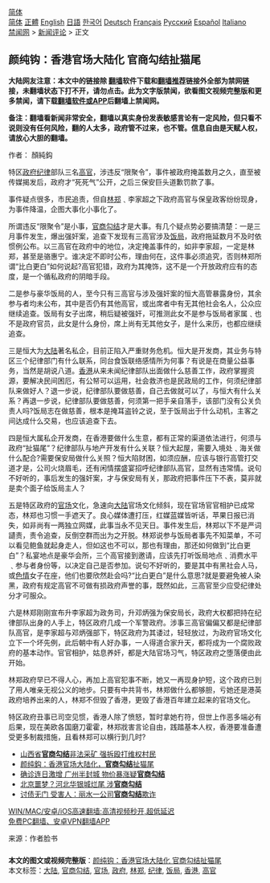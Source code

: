  <!-- 面包屑导航 --> <div class="breadcrumb"><!-- GTranslate: https://gtranslate.io/ -->  <div class="switcher notranslate">  <div class="selected">  <a href="#" onclick="return false;"> 简体</a>  </div>  <div class="option">  <a href="https://www.bannedbook.org" onclick="doGTranslate('zh-CN|zh-CN');jQuery('div.switcher div.selected a').html(jQuery(this).html());return false;" title="简体中文" class="nturl selected"> 简体</a>  <a href="https://www.bannedbook.org/zh-tw/" onclick="doGTranslate('zh-CN|zh-TW');jQuery('div.switcher div.selected a').html(jQuery(this).html());return false;" title="繁體中文" class="nturl"> 正體</a>  <a href="https://www.bannedbook.org/en/" onclick="doGTranslate('zh-CN|en');jQuery('div.switcher div.selected a').html(jQuery(this).html());return false;" title="English" class="nturl"> English</a>  <a href="https://www.bannedbook.org/ja/" onclick="doGTranslate('zh-CN|ja');jQuery('div.switcher div.selected a').html(jQuery(this).html());return false;" title="日本語" class="nturl"> 日語</a>  <a href="https://www.bannedbook.org/ko/" onclick="doGTranslate('zh-CN|ko');jQuery('div.switcher div.selected a').html(jQuery(this).html());return false;" title="한국어" class="nturl"> 한국어</a>  <a href="https://www.bannedbook.org/de/" onclick="doGTranslate('zh-CN|de');jQuery('div.switcher div.selected a').html(jQuery(this).html());return false;" title="Deutsch" class="nturl"> Deutsch</a>  <a href="https://www.bannedbook.org/fr/" onclick="doGTranslate('zh-CN|fr');jQuery('div.switcher div.selected a').html(jQuery(this).html());return false;" title="Français" class="nturl"> Français</a>  <a href="https://www.bannedbook.org/ru/" onclick="doGTranslate('zh-CN|ru');jQuery('div.switcher div.selected a').html(jQuery(this).html());return false;" title="Русский" class="nturl"> Русский</a>  <a href="https://www.bannedbook.org/es/" onclick="doGTranslate('zh-CN|es');jQuery('div.switcher div.selected a').html(jQuery(this).html());return false;" title="Español" class="nturl"> Español</a>  <a href="https://www.bannedbook.org/it/" onclick="doGTranslate('zh-CN|it');jQuery('div.switcher div.selected a').html(jQuery(this).html());return false;" title="Italiano" class="nturl"> Italiano</a>  </div>  </div>      <div class='breadcrumb-sub'><!-- Breadcrumb NavXT 6.3.0 --> <a href="https://www.bannedbook.org/" class="home">禁闻网</a> &gt; <a href="https://www.bannedbook.org/bnews/comments/" class="category">新闻评论</a> &gt; 正文</div></div><h2>颜纯钩：香港官场大陆化 官商勾结扯猫尾</h2> <p class="notice"><b>大陆网友注意：本文中的链接除 <a href="https://github.com/bannedbook/fanqiang" >翻墙</a>软件下载和<a href="https://github.com/killgcd/justmysocks/blob/master/README.md">翻墙推荐</a>链接外全部为禁网链接，未翻墙状态下打不开，请勿点击。此为文字版禁闻，欲看图文视频完整版和更多禁闻，请下载<a href="https://github.com/bannedbook/fanqiang">翻墙软件或APP</a>后翻墙上禁闻网。</p><p>备注：翻墙看新闻非常安全，翻墙以真实身份发表敏感言论有一定风险，但只看不说则没有任何风险，翻的人太多，政府管不过来，也不管。信息自由是天赋人权，请放心大胆的翻墙。</b></p>  <div class="entry"> <p>作者： 顏純鈎</p> <p>特区<a href="https://www.bannedbook.org/bnews/tag/%e6%94%bf%e5%ba%9c/" class="st_tag internal_tag" rel="tag" title="标签 政府 下的日志">政府</a><a href="https://www.bannedbook.org/bnews/tag/%E7%BA%AA%E5%BE%8B/" class="st_tag internal_tag" rel="tag" title="标签 纪律 下的日志">纪律</a>部队三名<a href="https://www.bannedbook.org/bnews/tag/%E9%AB%98%E5%AE%98/" class="st_tag internal_tag" rel="tag" title="标签 高官 下的日志">高官</a>，涉违反“限聚令”，事件被政府掩盖数月之久，直至被传媒揭发后，政府才“死死气”公开，之后三保安巨头道歉罚款了事。</p> <p>事件疑点很多，市民追责，但自<a href="https://www.bannedbook.org/bnews/tag/%E6%9E%97%E9%83%91/" class="st_tag internal_tag" rel="tag" title="标签 林郑 下的日志">林郑</a>﹑李家超之下政府高官与保皇政客纷纷现身，为事件降温，企图大事化小事化了。</p>  <p>所谓违反“限聚令”是小事，<a href="https://www.bannedbook.org/bnews/tag/%e5%ae%98%e5%95%86%e5%8b%be%e7%bb%93/" class="st_tag internal_tag" rel="tag" title="标签 官商勾结 下的日志">官商勾结</a>才是大事。有几个疑点势必要搞清楚：一是三月事件发生，爆出强奸案，追查下发现有三高官涉及<a href="https://www.bannedbook.org/bnews/tag/%e9%a5%ad%e5%b1%80/" class="st_tag internal_tag" rel="tag" title="标签 饭局 下的日志">饭局</a>，政府拖延数月不及时依惯例公布。以三高官在政府中的地位，决定掩盖事件的，如非李家超，一定是林郑，甚至是骆惠宁。谁决定不即时公布，理由何在，这件事必须追究，否则林郑所谓“比白更白”如何说起?高官犯错，政府为其掩饰，这不是一个开放政府应有的态度，是一个循私政府的阴暗手段。</p> <p>二是参与豪华饭局的人，至今只有三高官与涉及强奸案的恒大高管暴露身份，其余参与者均未公布，其中是否仍有其他高官，或出席者中有无其他社会名人，公众应继续追查。饭局有女子出席，稍后疑被强奸，可推测此女不是参与饭局者家属﹑也不是政府官员，此女是什么身份，席上尚有无其他女子，是什么来历，也都应继续追查。</p> <p>三是恒大为<span class='wp_keywordlink_affiliate'><a href="https://www.bannedbook.org/" title="大陆" target="_blank">大陆</a></span>著名私企，目前正陷入严重财务危机。恒大是开发商，其业务与特区三个纪律部门有什么联系，同台食饭联络感情所为何事？有说是在商量公益事务，当然是胡说八道。<a href="https://www.bannedbook.org/bnews/tag/%e9%a6%99%e6%b8%af/" class="st_tag internal_tag" rel="tag" title="标签 香港 下的日志">香港</a>从来未闻纪律部队出面做什么慈善工作，政府掌握资源，要解决民间困厄，有公帑可以运用，社会救济也是民政局的工作，何须纪律部队来做好人？退一步说，纪律部队要做慈善，自己去做就可以了，与恒大有什么关系？再退一步说，纪律部队要做慈善，何须第一把手亲自落手，该部门没有公关负责人吗?饭局志在做慈善，根本是掩耳盗铃之说，至于饭局出于什么动机，主客之间达成什么交易，也应该追查下去。</p>  <p>四是恒大属私企开发商，在香港要做什么生意，都有正常的渠道依法进行，何须与政府“扯猫尾”？纪律部队与地产开发有什么关联？恒大起屋，需要入境处﹑海关做什么配合?需要保安局做什么关照？恒大陷财困，如须应酬，应该与银行高管打交道才是，公司火烧眉毛，还有闲情摆盛宴招呼纪律部队高官，显然有违常情。说句不好听的，事后发生的强奸案，才与保安局有关，那政府把事件压下不表，莫非就是卖个面子给饭局主人？</p> <p>五是特区政府的<a href="https://www.bannedbook.org/bnews/tag/%E5%AE%98%E5%9C%BA/" class="st_tag internal_tag" rel="tag" title="标签 官场 下的日志">官场</a>文化，急速向<a href="https://www.bannedbook.org/bnews/tag/%e5%a4%a7%e9%99%86/" class="st_tag internal_tag" rel="tag" title="标签 大陆 下的日志">大陆</a>官场文化倾斜，现在官场官官相护已成常态，林郑也习惯一手遮天了。良心媒体遭打压，红媒蓝媒皆听话，苹果日报已消失，如非尚有一两独立网媒，此事当永不见天日。事件发生后，林郑以下不是严词讉责，责令追查，反倒空群而出为之开脱。林郑说参与饭局者事先不知菜单，不可以看见鲍鱼就起身走人，但如这也不可以，那也有理由，那还如何做到“比白更白”？私宴地点是豪华会所，三个高官接到邀请，应该先打听饭局地点﹑消费水平﹑参与者身份等，以决定自己是否参加。说句不好听的，要是其中有黑社会人马，或<span class='wp_keywordlink'><a href="https://www.bannedbook.org/bnews/tculture/20130726/156255.html" title="天眼所见：色欲的本质是什么" target="_blank">色情</a></span>女子在座，他们也要欣然赴会吗?“比白更白”是什么意思?就是要避免被人染黑，政府有规定高官不可做有损政府声誉的事，既然如此，三高官至少应受纪律处分才可服众。</p> <p>六是林郑刚刚宣布升李家超为政务司，升邓炳强为保安局长，政府大权都把持在纪律部队出身的人手上，特区政府几成一个军警政府。涉事三高官偏偏又都是纪律部队高官，是李家超与邓炳强部下，特区政府为其诿过，轻轻放过，为政府官场文化立下一个坏先例，此后朝中有人好办事，一人得道合家升天，都将成为一个腐败政府的基本动作。官官相护，姑息养奸，都是大陆官场习气，特区政府之堕落便由此开始。</p>  <p>林郑政府早已不得人心，再加上高官犯事不断，她又一再现身护短，这个政府已到了用人唯亲无视公义的地步。只要有中共背书，林郑做什么都够胆，亏她还是港英政府培养出来的人，林郑不但毁了香港，更毁了香港百年建立起来的官场文化。</p> <p>特区政府丑事已司空见惯，香港人除了愤怒，暂时拿她冇符，但世上作恶多端必有后果，现在美欧各国磨刀霍霍，林郑戕害言论自由，践踏基本人权，香港要准备遭受更多制裁措施，且看林郑可以横行到几时?</p> <ul class='op-related-articles' title='相关阅读'> <li><a href='https://www.bannedbook.org/bnews/baitai/20210714/1586938.html' target='_blank'>山西省<b>官商勾结</b>非法采矿 强拆殴打维权村民</a></li> <li><a href='https://www.bannedbook.org/bnews/baitai/20210714/1586918.html' target='_blank'>颜纯鈎：香港官场大陆化，<b>官商勾结</b>扯猫尾</a></li> <li><a href='https://www.bannedbook.org/bnews/comments/20210603/1559241.html' target='_blank'>确诊连日激增 广州半封城 物价暴涨疑<b>官商勾结</b></a></li> <li><a href='https://www.bannedbook.org/bnews/cnnews/20210531/1557150.html' target='_blank'>北京噩梦？河北华银城烂尾 涉<b>官商勾结</b></a></li> <li><a href='https://www.bannedbook.org/bnews/cbnews/20210527/1554886.html' target='_blank'>讨债无门 受害人：丽水一公司<b>官商勾结</b>欺诈</a></li> </ul> <p class="texttj"> <a href="https://github.com/bannedbook/fanqiang/wiki/V2ray%E6%9C%BA%E5%9C%BA" target="_blank">WIN/MAC/安卓/iOS高速翻墙:高清视频秒开,超低延迟</a><br/> <a href="https://github.com/bannedbook/fanqiang/wiki/%E7%A6%81%E9%97%BB%E7%BD%91%E5%AE%89%E5%8D%93%E7%BF%BB%E5%A2%99%E6%96%B0%E9%97%BBAPP" target="_blank">免费PC翻墙、安卓VPN翻墙APP</a></p> <p> 来源：作者脸书 </p><a name='sharetosocial'></a>  <div style="margin-bottom:5px;padding-bottom:5px;clear:both"> <div id="archive-pix-1" class="banner-ads"> <!-- AuctionX Display platform tag START --> <div id="26318x728x90x621x_ADSLOT2" clicktrack="%%CLICK_URL_ESC%%"></div> <!-- AuctionX Display platform tag END --> </div> <div id="archive-pix-2" class="banner-ads"> <!-- AuctionX Display platform tag START --> <div id="26315x300x250x621x_ADSLOT2" clicktrack="%%CLICK_URL_ESC%%"></div> <!-- AuctionX Display platform tag END --> </div> </div>    <div id="archive-pix-1" class="banner-ads"> <!-- AuctionX Display platform tag START --> <div id="26318x728x90x621x_ADSLOT3" clicktrack="%%CLICK_URL_ESC%%"></div> <!-- AuctionX Display platform tag END --> </div> <div><b>本文的图文或视频完整版</b>：<a href='https://www.bannedbook.org/bnews/comments/20210715/1587343.html'>颜纯钩：香港官场大陆化 官商勾结扯猫尾</a></div>  </div><!--END ENTRY--> <div class="postfooter"> <div>本文标签：<a href="https://www.bannedbook.org/bnews/tag/%e5%a4%a7%e9%99%86/" rel="tag">大陆</a>, <a href="https://www.bannedbook.org/bnews/tag/%e5%ae%98%e5%95%86%e5%8b%be%e7%bb%93/" rel="tag">官商勾结</a>, <a href="https://www.bannedbook.org/bnews/tag/%E5%AE%98%E5%9C%BA/" rel="tag">官场</a>, <a href="https://www.bannedbook.org/bnews/tag/%e6%94%bf%e5%ba%9c/" rel="tag">政府</a>, <a href="https://www.bannedbook.org/bnews/tag/%E6%9E%97%E9%83%91/" rel="tag">林郑</a>, <a href="https://www.bannedbook.org/bnews/tag/%E7%BA%AA%E5%BE%8B/" rel="tag">纪律</a>, <a href="https://www.bannedbook.org/bnews/tag/%e9%a5%ad%e5%b1%80/" rel="tag">饭局</a>, <a href="https://www.bannedbook.org/bnews/tag/%e9%a6%99%e6%b8%af/" rel="tag">香港</a>, <a href="https://www.bannedbook.org/bnews/tag/%E9%AB%98%E5%AE%98/" rel="tag">高官</a></div>  </div><!--END POSTFOOTER--> 